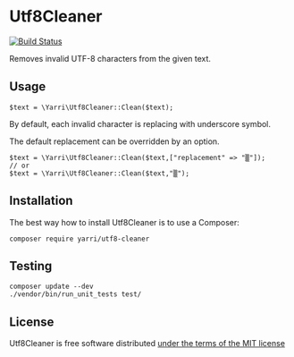 Utf8Cleaner
===========

[![Build Status](https://travis-ci.org/yarri/Utf8Cleaner.svg?branch=master)](https://travis-ci.org/yarri/Utf8Cleaner)

Removes invalid UTF-8 characters from the given text.

Usage
-----

    $text = \Yarri\Utf8Cleaner::Clean($text);

By default, each invalid character is replacing with underscore symbol.

The default replacement can be overridden by an option.

    $text = \Yarri\Utf8Cleaner::Clean($text,["replacement" => "▒"]);
    // or
    $text = \Yarri\Utf8Cleaner::Clean($text,"▒");

Installation
------------

The best way how to install Utf8Cleaner is to use a Composer:

    composer require yarri/utf8-cleaner

Testing
-------

    composer update --dev
    ./vendor/bin/run_unit_tests test/

License
-------

Utf8Cleaner is free software distributed [under the terms of the MIT license](http://www.opensource.org/licenses/mit-license)
